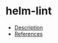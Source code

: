 # helm-lint

- [Description](https://github.com/bakdata/ci-templates/tree/feat/doc/docs/descriptions/actions/helm-lint)
- [References](https://github.com/bakdata/ci-templates/tree/feat/doc/docs/references/actions/helm-lint)
